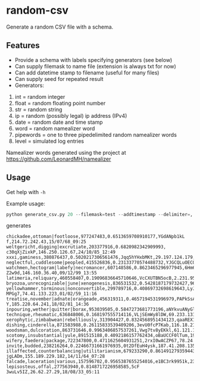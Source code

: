# random-csv

Generate a random CSV file with a schema.

## Features

* Provide a schema with labels specifying generators (see below)
* Can supply filemask to name file (extension is always txt for now)
* Can add datetime stamp to filename (useful for many files)
* Can supply seed for repeated result
* Generators:
1. int = random integer
2. float = random floating point number
3. str = random string
4. ip = random (possibly legal) ip address (IPv4)
5. date = random date and time stamp
6. word = random namealizer word
7. pipewords = one to three pipedelimited random namealizer words
8. level = simulated log entries

Namealizer words generated using the project at
https://github.com/LeonardMH/namealizer

## Usage

Get help with `-h`

Example usage:

```python
python generate_csv.py 20 --filemask=test --addtimestamp --delimiter=, --how-many=1 --seed=42 word pipewords int float str ip date
```

generates

```csv
chickadee,ottoman|footloose,977247483,0.6513659708910177,YGdANpb1kL f,214.72.242.43,15/07/68_09:25
weltgericht,digging|excrutiate,203377916,0.6820982342909993, c30qXjZixkP,146.250.126.67,24/10/85_12:49
xxxi,gaminess,380876437,0.5020217306561476,Jqq5hYHxbMKt,29.197.124.179,25/05/11_16:25
neglectful,cuddlesome|peopled,415526836,0.23133770574488732,YJGCQLuOECQy,161.231.174.173,07/06/55_14:57
watchmen,hectogram|labefy|necromancer,607148586,0.8623465296977945,6Hm6oE Z2w9d,146.160.36.40,09/12/99_13:55
latimeria,reliquary,460558407,0.19096836645710646,VcCXUTBN5ocB,2.231.95.172,20/01/35_07:02
bryozoa,unrecognizable|june|xenogenesis,836531532,0.5428187179732427,96cQflLYpnLi,92.167.5.181,10/12/19_03:35
yellowhammer,torminous|nonconvertible,299789716,0.40869732698619643,LyJqWV MPGg7,74.41.133.223,01/02/59_11:16
treatise,november|adnate|orangeade,456319311,0.4657194531996979,PAPkSsAd6N Y,185.220.64.241,18/02/81_14:36
inpouring,wether|quitter|borax,953039505,0.5847273681773196,aNYkvuANyGln,179.251.188.69,28/06/54_18:06
technique,rheumatic,636848006,0.168197555714116,VLjSEmWy8lDW,69.233.131.107,04/11/54_07:44
xerophytic,zimbabwean|rebelliously,313904427,0.8324568951434123,qaaREX1ODCpz,96.2.13.72,18/12/77_01:38
dishing,cinderella,871583988,0.26115833539409206,3evU0fcP7Kab,116.18.219.188,19/03/38_17:33
woodsman,dulcoration,863731646,0.9963406857537261,Vwg7tv8yEKkl,61.121.10.55,16/06/89_21:56
scotomy,insubstantial|yule,891515188,0.4092186157762434,oBaUCCF0lTum,192.54.134.115,19/04/24_14:29
wifery,faedera|package,722347800,0.4711625604931251,2rxI0wACZP67,78.24.234.200,30/12/81_19:48
invite,budded,238216264,0.22466731661976935,0t2DfEuH4ysk,187.41.208.135,18/02/73_21:28
illaffected,counterbalancing|utilitarianism,679233290,0.8614912793594435,EIBkP jgLADm,155.189.229.182,14/11/64_07:28
falcade,laceration|various,157596702,0.9565387655254016,e1BC3rk9951k,23.196.173.75,09/02/73_17:36
lepisosteus,offal,277563940,0.8148717226958585,5cF 3wuLv5IZ,26.62.27.29,18/08/33_05:11

```
